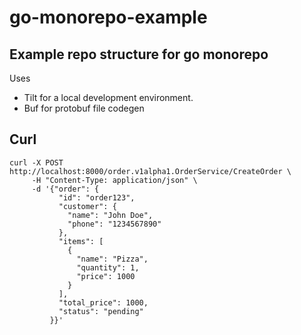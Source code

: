 # go-monorepo-example

## Example repo structure for go monorepo

Uses 
- Tilt for a local development environment.
- Buf for protobuf file codegen

## Curl
```
curl -X POST http://localhost:8000/order.v1alpha1.OrderService/CreateOrder \
     -H "Content-Type: application/json" \
     -d '{"order": {
           "id": "order123",
           "customer": {
             "name": "John Doe",
             "phone": "1234567890"
           },
           "items": [
             {
               "name": "Pizza",
               "quantity": 1,
               "price": 1000
             }
           ],
           "total_price": 1000,
           "status": "pending"
         }}'
```